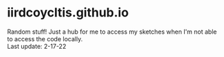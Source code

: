# iirdcoycltis.github.io

Random stuff! Just a hub for me to access my sketches when I'm not able to access the code locally.  
Last update: 2-17-22
